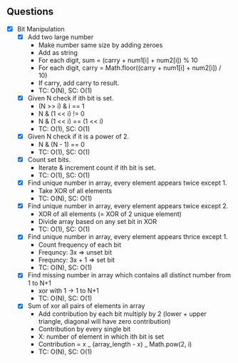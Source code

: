 ## Questions

- [x] Bit Manipulation
  - [x] Add two large number
    - Make number same size by adding zeroes
    - Add as string
    - For each digit, sum = (carry + num1[i] + num2[i]) % 10
    - For each digit, carry = Math.floor((carry + num1[i] + num2[i]) / 10)
    - If carry, add carry to result.
    - TC: O(N), SC: O(1)
  - [x] Given N check if ith bit is set.
    - (N >> i) & i == 1
    - N & (1 << i) != 0
    - N & (1 << i) == (1 << i)
    - TC: O(1), SC: O(1)
  - [x] Given N check if it is a power of 2.
    - N & (N - 1) == 0
    - TC: O(1), SC: O(1)
  - [x] Count set bits.
    - Iterate & increment count if ith bit is set.
    - TC: O(1), SC: O(1)
  - [x] Find unique number in array, every element appears twice except 1.
    - Take XOR of all elements
    - TC: O(N), SC: O(1)
  - [x] Find unique number in array, every element appears twice except 2.
    - XOR of all elements (= XOR of 2 unique element)
    - Divide array based on any set bit in XOR
    - TC: O(1), SC: O(1)
  - [x] Find unique number in array, every element appears thrice except 1.
    - Count frequency of each bit
    - Frequncy: 3x => unset bit
    - Frequncy: 3x + 1 => set bit
    - TC: O(N), SC: O(1)
  - [x] Find missing number in array which contains all distinct number from 1 to N+1
    - xor with 1 -> 1 to N+1
    - TC: O(N), SC: O(1)
  - [x] Sum of xor all pairs of elements in array
    - Add contribution by each bit multiply by 2 (lower + upper triangle, diagonal will have zero contribution)
    - Contribution by every single bit
    - X: number of element in which ith bit is set
    - Contribution = x _ (array_length - x) _ Math.pow(2, i)
    - TC: O(N), SC: O(1)
